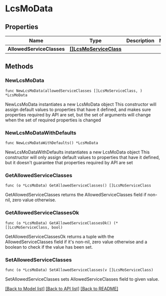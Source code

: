 # LcsMoData

## Properties

Name | Type | Description | Notes
------------ | ------------- | ------------- | -------------
**AllowedServiceClasses** | [**[]LcsMoServiceClass**](LcsMoServiceClass.md) |  | 

## Methods

### NewLcsMoData

`func NewLcsMoData(allowedServiceClasses []LcsMoServiceClass, ) *LcsMoData`

NewLcsMoData instantiates a new LcsMoData object
This constructor will assign default values to properties that have it defined,
and makes sure properties required by API are set, but the set of arguments
will change when the set of required properties is changed

### NewLcsMoDataWithDefaults

`func NewLcsMoDataWithDefaults() *LcsMoData`

NewLcsMoDataWithDefaults instantiates a new LcsMoData object
This constructor will only assign default values to properties that have it defined,
but it doesn't guarantee that properties required by API are set

### GetAllowedServiceClasses

`func (o *LcsMoData) GetAllowedServiceClasses() []LcsMoServiceClass`

GetAllowedServiceClasses returns the AllowedServiceClasses field if non-nil, zero value otherwise.

### GetAllowedServiceClassesOk

`func (o *LcsMoData) GetAllowedServiceClassesOk() (*[]LcsMoServiceClass, bool)`

GetAllowedServiceClassesOk returns a tuple with the AllowedServiceClasses field if it's non-nil, zero value otherwise
and a boolean to check if the value has been set.

### SetAllowedServiceClasses

`func (o *LcsMoData) SetAllowedServiceClasses(v []LcsMoServiceClass)`

SetAllowedServiceClasses sets AllowedServiceClasses field to given value.



[[Back to Model list]](../README.md#documentation-for-models) [[Back to API list]](../README.md#documentation-for-api-endpoints) [[Back to README]](../README.md)


